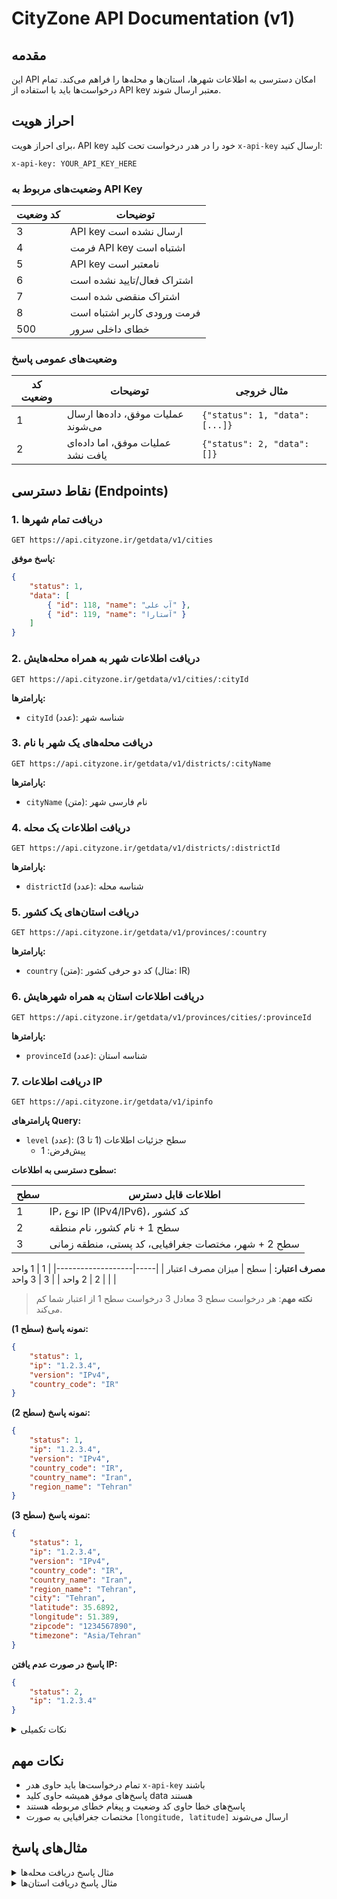 # CityZone API Documentation (v1)

## مقدمه

این API امکان دسترسی به اطلاعات شهرها، استان‌ها و محله‌ها را فراهم می‌کند. تمام درخواست‌ها باید با استفاده از API key معتبر ارسال شوند.

## احراز هویت

برای احراز هویت، API key خود را در هدر درخواست تحت کلید `x-api-key` ارسال کنید:

```http
x-api-key: YOUR_API_KEY_HERE
```

### وضعیت‌های مربوط به API Key

| کد وضعیت | توضیحات                     |
| -------- | --------------------------- |
| 3        | API key ارسال نشده است      |
| 4        | فرمت API key اشتباه است     |
| 5        | API key نامعتبر است         |
| 6        | اشتراک فعال/تایید نشده است  |
| 7        | اشتراک منقضی شده است        |
| 8        | فرمت ورودی کاربر اشتباه است |
| 500      | خطای داخلی سرور             |

### وضعیت‌های عمومی پاسخ

| کد وضعیت | توضیحات                            | مثال خروجی                     |
| -------- | ---------------------------------- | ------------------------------ |
| 1        | عملیات موفق، داده‌ها ارسال می‌شوند | `{"status": 1, "data": [...]}` |
| 2        | عملیات موفق، اما داده‌ای یافت نشد  | `{"status": 2, "data": []}`    |

## نقاط دسترسی (Endpoints)

### 1. دریافت تمام شهرها

```http
GET https://api.cityzone.ir/getdata/v1/cities
```

**پاسخ موفق:**

```json
{
    "status": 1,
    "data": [
        { "id": 118, "name": "آب علی" },
        { "id": 119, "name": "آستارا" }
    ]
}
```

### 2. دریافت اطلاعات شهر به همراه محله‌هایش

```http
GET https://api.cityzone.ir/getdata/v1/cities/:cityId
```

**پارامترها:**

-   `cityId` (عدد): شناسه شهر

### 3. دریافت محله‌های یک شهر با نام

```http
GET https://api.cityzone.ir/getdata/v1/districts/:cityName
```

**پارامترها:**

-   `cityName` (متن): نام فارسی شهر

### 4. دریافت اطلاعات یک محله

```http
GET https://api.cityzone.ir/getdata/v1/districts/:districtId
```

**پارامترها:**

-   `districtId` (عدد): شناسه محله

### 5. دریافت استان‌های یک کشور

```http
GET https://api.cityzone.ir/getdata/v1/provinces/:country
```

**پارامترها:**

-   `country` (متن): کد دو حرفی کشور (مثال: IR)

### 6. دریافت اطلاعات استان به همراه شهرهایش

```http
GET https://api.cityzone.ir/getdata/v1/provinces/cities/:provinceId
```

**پارامترها:**

-   `provinceId` (عدد): شناسه استان

### 7. دریافت اطلاعات IP

```http
GET https://api.cityzone.ir/getdata/v1/ipinfo
```

**پارامترهای Query:**

-   `level` (عدد): سطح جزئیات اطلاعات (1 تا 3)
    -   پیش‌فرض: 1

**سطوح دسترسی به اطلاعات:**

| سطح | اطلاعات قابل دسترس                                  |
| --- | --------------------------------------------------- |
| 1   | IP، نوع IP (IPv4/IPv6)، کد کشور                     |
| 2   | سطح 1 + نام کشور، نام منطقه                         |
| 3   | سطح 2 + شهر، مختصات جغرافیایی، کد پستی، منطقه زمانی |

**مصرف اعتبار:**
| سطح | میزان مصرف اعتبار |
|-----|-------------------|
| 1 | 1 واحد |
| 2 | 2 واحد |
| 3 | 3 واحد |

> **نکته مهم**: هر درخواست سطح 3 معادل 3 درخواست سطح 1 از اعتبار شما کم می‌کند.

**نمونه پاسخ (سطح 1):**

```json
{
    "status": 1,
    "ip": "1.2.3.4",
    "version": "IPv4",
    "country_code": "IR"
}
```

**نمونه پاسخ (سطح 2):**

```json
{
    "status": 1,
    "ip": "1.2.3.4",
    "version": "IPv4",
    "country_code": "IR",
    "country_name": "Iran",
    "region_name": "Tehran"
}
```

**نمونه پاسخ (سطح 3):**

```json
{
    "status": 1,
    "ip": "1.2.3.4",
    "version": "IPv4",
    "country_code": "IR",
    "country_name": "Iran",
    "region_name": "Tehran",
    "city": "Tehran",
    "latitude": 35.6892,
    "longitude": 51.389,
    "zipcode": "1234567890",
    "timezone": "Asia/Tehran"
}
```

**پاسخ در صورت عدم یافتن IP:**

```json
{
    "status": 2,
    "ip": "1.2.3.4"
}
```

<details>
<summary>نکات تکمیلی</summary>

-   پشتیبانی از IPv4 و IPv6
-   مختصات جغرافیایی با دقت اعشاری
-   امکان تعیین سطح دسترسی به اطلاعات
-   شناسایی خودکار نوع IP
</details>
</details>

## نکات مهم

-   تمام درخواست‌ها باید حاوی هدر `x-api-key` باشند
-   پاسخ‌های موفق همیشه حاوی کلید data هستند
-   پاسخ‌های خطا حاوی کد وضعیت و پیغام خطای مربوطه هستند
-   مختصات جغرافیایی به صورت `[longitude, latitude]` ارسال می‌شوند

## مثال‌های پاسخ

<details>
<summary>مثال پاسخ دریافت محله‌ها</summary>

```json
{
    "status": 1,
    "data": {
        "name": "اصفهان",
        "districts": [
            {
                "name": "اتوبان بندرگز",
                "type": "district",
                "geo_center": [53.982132, 36.761244]
            }
        ]
    }
}
```

</details>

<details>
<summary>مثال پاسخ دریافت استان‌ها</summary>

```json
{
    "status": 1,
    "data": {
        "name": "مازندران",
        "cities": [
            { "name": "آمل", "type": "city" },
            { "name": "بابل", "type": "city" }
        ]
    }
}
```
